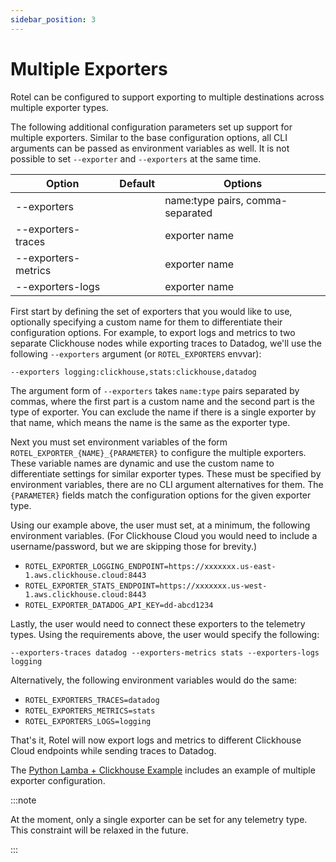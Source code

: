 ```yaml
---
sidebar_position: 3
---
```


# Multiple Exporters

Rotel can be configured to support exporting to multiple destinations across multiple exporter types.

The following additional configuration parameters set up support for multiple exporters. Similar to the base configuration
options, all
CLI arguments can be passed as environment variables as well. It is not possible to set `--exporter` and `--exporters`
at the same time.

| Option              | Default | Options                          |
|---------------------|---------|----------------------------------|
| --exporters         |         | name:type pairs, comma-separated |
| --exporters-traces  |         | exporter name                    |
| --exporters-metrics |         | exporter name                    |
| --exporters-logs    |         | exporter name                    |

First start by defining the set of exporters that you would like to use, optionally specifying a custom name for them
to differentiate their configuration options. For example, to export logs and metrics to two separate Clickhouse nodes
while exporting traces to Datadog, we'll use the following `--exporters` argument (or `ROTEL_EXPORTERS` envvar):

```shell
--exporters logging:clickhouse,stats:clickhouse,datadog
```

The argument form of `--exporters` takes `name:type` pairs separated by commas, where the first part is a custom name and
the second part is the type of exporter. You can exclude the name if there is a single exporter by that name, which means
the name is the same as the exporter type.

Next you must set environment variables of the form `ROTEL_EXPORTER_{NAME}_{PARAMETER}` to configure the multiple
exporters. These variable names are dynamic and use the custom name to differentiate settings for similar exporter types.
These must be specified by environment variables, there are no CLI argument alternatives for them.
The `{PARAMETER}` fields match the configuration options for the given exporter type.

Using our example above, the user must set, at a minimum, the following environment variables. (For Clickhouse Cloud you
would need to include a username/password, but we are skipping those for brevity.)

* `ROTEL_EXPORTER_LOGGING_ENDPOINT=https://xxxxxxx.us-east-1.aws.clickhouse.cloud:8443`
* `ROTEL_EXPORTER_STATS_ENDPOINT=https://xxxxxxx.us-west-1.aws.clickhouse.cloud:8443`
* `ROTEL_EXPORTER_DATADOG_API_KEY=dd-abcd1234`

Lastly, the user would need to connect these exporters to the telemetry types. Using the requirements above, the user
would specify the following:

```shell
--exporters-traces datadog --exporters-metrics stats --exporters-logs logging
```

Alternatively, the following environment variables would do the same:
* `ROTEL_EXPORTERS_TRACES=datadog`
* `ROTEL_EXPORTERS_METRICS=stats`
* `ROTEL_EXPORTERS_LOGS=logging`

That's it, Rotel will now export logs and metrics to different Clickhouse Cloud endpoints while sending traces to
Datadog.

The [Python Lamba + Clickhouse Example](/docs/examples/lambda-clickhouse.md) includes an example of multiple exporter configuration.

:::note

At the moment, only a single exporter can be set for any telemetry type. This constraint will be relaxed in the
future.

:::
